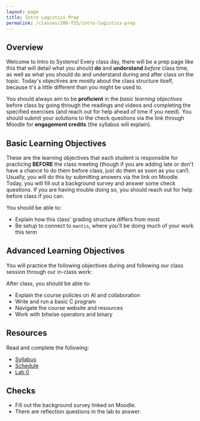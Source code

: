 ```yaml
---
layout: page
title: Intro Logistics Prep
permalink: /classes/208-f25/intro-logistics-prep
---
```


## Overview
Welcome to Intro to Systems!
Every class day, there will be a prep page like this that will detail what you should **do** and **understand** *before* class time, as well as what you should do and understand during and after class on the topic.
Today's objectives are mostly about the class structure itself, because it's a little different than you might be used to.

You should always aim to be **proficient** in the *basic learning objectives* before class by going through the readings and videos and completing the specified exercises (and reach out for help ahead of time if you need). You should submit your solutions to the check questions via the link through Moodle for **engagement credits** (the syllabus will explain).

## Basic Learning Objectives
These are the learning objectives that each student is responsible for practicing **BEFORE** the class meeting (though if you are adding late or don't have a chance to do them before class, just do them as soon as you can!). 
Usually, you will do this by submitting answers via the link on Moodle.
Today, you will fill out a background survey and answer some check questions.
If you are having trouble doing so, you should reach out for help before class if you can.

You should be able to: 
* Explain how this class' grading structure differs from most
* Be setup to connect to `mantis`, where you'll be doing much of your work this term

## Advanced Learning Objectives
You will practice the following objectives during and following our class session through our in-class work:

After class, you should be able to:
* Explain the course policies on AI and collaboration
* Write and run a basic C program
* Navigate the course website and resources
* Work with bitwise operators and binary

## Resources
Read and complete the following:
* [Syllabus](syllabus)
* [Schedule](schedule)
* [Lab 0](mantis-lab)

## Checks
* Fill out the background survey linked on Moodle.
* There are reflection questions in the lab to answer.